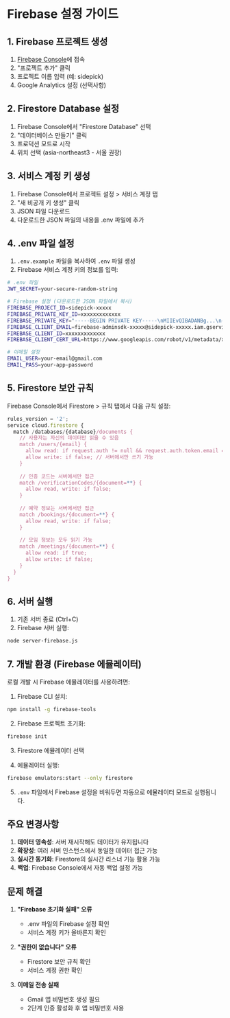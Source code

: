 # Firebase 설정 가이드

## 1. Firebase 프로젝트 생성

1. [Firebase Console](https://console.firebase.google.com/)에 접속
2. "프로젝트 추가" 클릭
3. 프로젝트 이름 입력 (예: sidepick)
4. Google Analytics 설정 (선택사항)

## 2. Firestore Database 설정

1. Firebase Console에서 "Firestore Database" 선택
2. "데이터베이스 만들기" 클릭
3. 프로덕션 모드로 시작
4. 위치 선택 (asia-northeast3 - 서울 권장)

## 3. 서비스 계정 키 생성

1. Firebase Console에서 프로젝트 설정 > 서비스 계정 탭
2. "새 비공개 키 생성" 클릭
3. JSON 파일 다운로드
4. 다운로드한 JSON 파일의 내용을 .env 파일에 추가

## 4. .env 파일 설정

1. `.env.example` 파일을 복사하여 `.env` 파일 생성
2. Firebase 서비스 계정 키의 정보를 입력:

```bash
# .env 파일
JWT_SECRET=your-secure-random-string

# Firebase 설정 (다운로드한 JSON 파일에서 복사)
FIREBASE_PROJECT_ID=sidepick-xxxxx
FIREBASE_PRIVATE_KEY_ID=xxxxxxxxxxxxx
FIREBASE_PRIVATE_KEY="-----BEGIN PRIVATE KEY-----\nMIIEvQIBADANBg...\n-----END PRIVATE KEY-----\n"
FIREBASE_CLIENT_EMAIL=firebase-adminsdk-xxxxx@sidepick-xxxxx.iam.gserviceaccount.com
FIREBASE_CLIENT_ID=xxxxxxxxxxxxx
FIREBASE_CLIENT_CERT_URL=https://www.googleapis.com/robot/v1/metadata/x509/firebase-adminsdk-xxxxx%40sidepick-xxxxx.iam.gserviceaccount.com

# 이메일 설정
EMAIL_USER=your-email@gmail.com
EMAIL_PASS=your-app-password
```

## 5. Firestore 보안 규칙

Firebase Console에서 Firestore > 규칙 탭에서 다음 규칙 설정:

```javascript
rules_version = '2';
service cloud.firestore {
  match /databases/{database}/documents {
    // 사용자는 자신의 데이터만 읽을 수 있음
    match /users/{email} {
      allow read: if request.auth != null && request.auth.token.email == email;
      allow write: if false; // 서버에서만 쓰기 가능
    }
    
    // 인증 코드는 서버에서만 접근
    match /verificationCodes/{document=**} {
      allow read, write: if false;
    }
    
    // 예약 정보는 서버에서만 접근
    match /bookings/{document=**} {
      allow read, write: if false;
    }
    
    // 모임 정보는 모두 읽기 가능
    match /meetings/{document=**} {
      allow read: if true;
      allow write: if false;
    }
  }
}
```

## 6. 서버 실행

1. 기존 서버 종료 (Ctrl+C)
2. Firebase 서버 실행:

```bash
node server-firebase.js
```

## 7. 개발 환경 (Firebase 에뮬레이터)

로컬 개발 시 Firebase 에뮬레이터를 사용하려면:

1. Firebase CLI 설치:
```bash
npm install -g firebase-tools
```

2. Firebase 프로젝트 초기화:
```bash
firebase init
```

3. Firestore 에뮬레이터 선택

4. 에뮬레이터 실행:
```bash
firebase emulators:start --only firestore
```

5. `.env` 파일에서 Firebase 설정을 비워두면 자동으로 에뮬레이터 모드로 실행됩니다.

## 주요 변경사항

1. **데이터 영속성**: 서버 재시작해도 데이터가 유지됩니다
2. **확장성**: 여러 서버 인스턴스에서 동일한 데이터 접근 가능
3. **실시간 동기화**: Firestore의 실시간 리스너 기능 활용 가능
4. **백업**: Firebase Console에서 자동 백업 설정 가능

## 문제 해결

1. **"Firebase 초기화 실패" 오류**
   - .env 파일의 Firebase 설정 확인
   - 서비스 계정 키가 올바른지 확인

2. **"권한이 없습니다" 오류**
   - Firestore 보안 규칙 확인
   - 서비스 계정 권한 확인

3. **이메일 전송 실패**
   - Gmail 앱 비밀번호 생성 필요
   - 2단계 인증 활성화 후 앱 비밀번호 사용